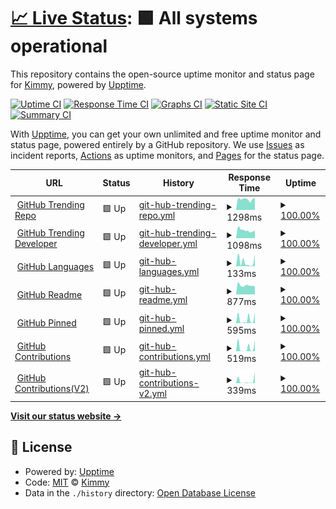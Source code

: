 # [📈 Live Status](https://uptime.upcwangying.com): <!--live status--> **🟩 All systems operational**

This repository contains the open-source uptime monitor and status page for [Kimmy](https://uptime.upcwangying.com), powered by [Upptime](https://github.com/upptime/upptime).

[![Uptime CI](https://github.com/realkimmy/uptime/workflows/Uptime%20CI/badge.svg)](https://github.com/realkimmy/uptime/actions?query=workflow%3A%22Uptime+CI%22)
[![Response Time CI](https://github.com/realkimmy/uptime/workflows/Response%20Time%20CI/badge.svg)](https://github.com/realkimmy/uptime/actions?query=workflow%3A%22Response+Time+CI%22)
[![Graphs CI](https://github.com/realkimmy/uptime/workflows/Graphs%20CI/badge.svg)](https://github.com/realkimmy/uptime/actions?query=workflow%3A%22Graphs+CI%22)
[![Static Site CI](https://github.com/realkimmy/uptime/workflows/Static%20Site%20CI/badge.svg)](https://github.com/realkimmy/uptime/actions?query=workflow%3A%22Static+Site+CI%22)
[![Summary CI](https://github.com/realkimmy/uptime/workflows/Summary%20CI/badge.svg)](https://github.com/realkimmy/uptime/actions?query=workflow%3A%22Summary+CI%22)

With [Upptime](https://upptime.js.org), you can get your own unlimited and free uptime monitor and status page, powered entirely by a GitHub repository. We use [Issues](https://github.com/realkimmy/uptime/issues) as incident reports, [Actions](https://github.com/realkimmy/uptime/actions) as uptime monitors, and [Pages](https://uptime.upcwangying.com) for the status page.

<!--start: status pages-->
<!-- This summary is generated by Upptime (https://github.com/upptime/upptime) -->
<!-- Do not edit this manually, your changes will be overwritten -->
<!-- prettier-ignore -->
| URL | Status | History | Response Time | Uptime |
| --- | ------ | ------- | ------------- | ------ |
| <img alt="" src="https://favicons.githubusercontent.com/api.gitterapp.com" height="13"> [GitHub Trending Repo](https://api.gitterapp.com/repositories) | 🟩 Up | [git-hub-trending-repo.yml](https://github.com/realkimmy/uptime/commits/HEAD/history/git-hub-trending-repo.yml) | <details><summary><img alt="Response time graph" src="./graphs/git-hub-trending-repo/response-time-week.png" height="20"> 1298ms</summary><br><a href="https://uptime.upcwangying.com/history/git-hub-trending-repo"><img alt="Response time 1327" src="https://img.shields.io/endpoint?url=https%3A%2F%2Fraw.githubusercontent.com%2Frealkimmy%2Fuptime%2FHEAD%2Fapi%2Fgit-hub-trending-repo%2Fresponse-time.json"></a><br><a href="https://uptime.upcwangying.com/history/git-hub-trending-repo"><img alt="24-hour response time 1042" src="https://img.shields.io/endpoint?url=https%3A%2F%2Fraw.githubusercontent.com%2Frealkimmy%2Fuptime%2FHEAD%2Fapi%2Fgit-hub-trending-repo%2Fresponse-time-day.json"></a><br><a href="https://uptime.upcwangying.com/history/git-hub-trending-repo"><img alt="7-day response time 1298" src="https://img.shields.io/endpoint?url=https%3A%2F%2Fraw.githubusercontent.com%2Frealkimmy%2Fuptime%2FHEAD%2Fapi%2Fgit-hub-trending-repo%2Fresponse-time-week.json"></a><br><a href="https://uptime.upcwangying.com/history/git-hub-trending-repo"><img alt="30-day response time 1327" src="https://img.shields.io/endpoint?url=https%3A%2F%2Fraw.githubusercontent.com%2Frealkimmy%2Fuptime%2FHEAD%2Fapi%2Fgit-hub-trending-repo%2Fresponse-time-month.json"></a><br><a href="https://uptime.upcwangying.com/history/git-hub-trending-repo"><img alt="1-year response time 1327" src="https://img.shields.io/endpoint?url=https%3A%2F%2Fraw.githubusercontent.com%2Frealkimmy%2Fuptime%2FHEAD%2Fapi%2Fgit-hub-trending-repo%2Fresponse-time-year.json"></a></details> | <details><summary><a href="https://uptime.upcwangying.com/history/git-hub-trending-repo">100.00%</a></summary><a href="https://uptime.upcwangying.com/history/git-hub-trending-repo"><img alt="All-time uptime 100.00%" src="https://img.shields.io/endpoint?url=https%3A%2F%2Fraw.githubusercontent.com%2Frealkimmy%2Fuptime%2FHEAD%2Fapi%2Fgit-hub-trending-repo%2Fuptime.json"></a><br><a href="https://uptime.upcwangying.com/history/git-hub-trending-repo"><img alt="24-hour uptime 100.00%" src="https://img.shields.io/endpoint?url=https%3A%2F%2Fraw.githubusercontent.com%2Frealkimmy%2Fuptime%2FHEAD%2Fapi%2Fgit-hub-trending-repo%2Fuptime-day.json"></a><br><a href="https://uptime.upcwangying.com/history/git-hub-trending-repo"><img alt="7-day uptime 100.00%" src="https://img.shields.io/endpoint?url=https%3A%2F%2Fraw.githubusercontent.com%2Frealkimmy%2Fuptime%2FHEAD%2Fapi%2Fgit-hub-trending-repo%2Fuptime-week.json"></a><br><a href="https://uptime.upcwangying.com/history/git-hub-trending-repo"><img alt="30-day uptime 100.00%" src="https://img.shields.io/endpoint?url=https%3A%2F%2Fraw.githubusercontent.com%2Frealkimmy%2Fuptime%2FHEAD%2Fapi%2Fgit-hub-trending-repo%2Fuptime-month.json"></a><br><a href="https://uptime.upcwangying.com/history/git-hub-trending-repo"><img alt="1-year uptime 100.00%" src="https://img.shields.io/endpoint?url=https%3A%2F%2Fraw.githubusercontent.com%2Frealkimmy%2Fuptime%2FHEAD%2Fapi%2Fgit-hub-trending-repo%2Fuptime-year.json"></a></details>
| <img alt="" src="https://favicons.githubusercontent.com/api.gitterapp.com" height="13"> [GitHub Trending Developer](https://api.gitterapp.com/developers) | 🟩 Up | [git-hub-trending-developer.yml](https://github.com/realkimmy/uptime/commits/HEAD/history/git-hub-trending-developer.yml) | <details><summary><img alt="Response time graph" src="./graphs/git-hub-trending-developer/response-time-week.png" height="20"> 1098ms</summary><br><a href="https://uptime.upcwangying.com/history/git-hub-trending-developer"><img alt="Response time 1211" src="https://img.shields.io/endpoint?url=https%3A%2F%2Fraw.githubusercontent.com%2Frealkimmy%2Fuptime%2FHEAD%2Fapi%2Fgit-hub-trending-developer%2Fresponse-time.json"></a><br><a href="https://uptime.upcwangying.com/history/git-hub-trending-developer"><img alt="24-hour response time 1024" src="https://img.shields.io/endpoint?url=https%3A%2F%2Fraw.githubusercontent.com%2Frealkimmy%2Fuptime%2FHEAD%2Fapi%2Fgit-hub-trending-developer%2Fresponse-time-day.json"></a><br><a href="https://uptime.upcwangying.com/history/git-hub-trending-developer"><img alt="7-day response time 1098" src="https://img.shields.io/endpoint?url=https%3A%2F%2Fraw.githubusercontent.com%2Frealkimmy%2Fuptime%2FHEAD%2Fapi%2Fgit-hub-trending-developer%2Fresponse-time-week.json"></a><br><a href="https://uptime.upcwangying.com/history/git-hub-trending-developer"><img alt="30-day response time 1211" src="https://img.shields.io/endpoint?url=https%3A%2F%2Fraw.githubusercontent.com%2Frealkimmy%2Fuptime%2FHEAD%2Fapi%2Fgit-hub-trending-developer%2Fresponse-time-month.json"></a><br><a href="https://uptime.upcwangying.com/history/git-hub-trending-developer"><img alt="1-year response time 1211" src="https://img.shields.io/endpoint?url=https%3A%2F%2Fraw.githubusercontent.com%2Frealkimmy%2Fuptime%2FHEAD%2Fapi%2Fgit-hub-trending-developer%2Fresponse-time-year.json"></a></details> | <details><summary><a href="https://uptime.upcwangying.com/history/git-hub-trending-developer">100.00%</a></summary><a href="https://uptime.upcwangying.com/history/git-hub-trending-developer"><img alt="All-time uptime 100.00%" src="https://img.shields.io/endpoint?url=https%3A%2F%2Fraw.githubusercontent.com%2Frealkimmy%2Fuptime%2FHEAD%2Fapi%2Fgit-hub-trending-developer%2Fuptime.json"></a><br><a href="https://uptime.upcwangying.com/history/git-hub-trending-developer"><img alt="24-hour uptime 100.00%" src="https://img.shields.io/endpoint?url=https%3A%2F%2Fraw.githubusercontent.com%2Frealkimmy%2Fuptime%2FHEAD%2Fapi%2Fgit-hub-trending-developer%2Fuptime-day.json"></a><br><a href="https://uptime.upcwangying.com/history/git-hub-trending-developer"><img alt="7-day uptime 100.00%" src="https://img.shields.io/endpoint?url=https%3A%2F%2Fraw.githubusercontent.com%2Frealkimmy%2Fuptime%2FHEAD%2Fapi%2Fgit-hub-trending-developer%2Fuptime-week.json"></a><br><a href="https://uptime.upcwangying.com/history/git-hub-trending-developer"><img alt="30-day uptime 100.00%" src="https://img.shields.io/endpoint?url=https%3A%2F%2Fraw.githubusercontent.com%2Frealkimmy%2Fuptime%2FHEAD%2Fapi%2Fgit-hub-trending-developer%2Fuptime-month.json"></a><br><a href="https://uptime.upcwangying.com/history/git-hub-trending-developer"><img alt="1-year uptime 100.00%" src="https://img.shields.io/endpoint?url=https%3A%2F%2Fraw.githubusercontent.com%2Frealkimmy%2Fuptime%2FHEAD%2Fapi%2Fgit-hub-trending-developer%2Fuptime-year.json"></a></details>
| <img alt="" src="https://favicons.githubusercontent.com/api.gitterapp.com" height="13"> [GitHub Languages](https://api.gitterapp.com/languages) | 🟩 Up | [git-hub-languages.yml](https://github.com/realkimmy/uptime/commits/HEAD/history/git-hub-languages.yml) | <details><summary><img alt="Response time graph" src="./graphs/git-hub-languages/response-time-week.png" height="20"> 133ms</summary><br><a href="https://uptime.upcwangying.com/history/git-hub-languages"><img alt="Response time 160" src="https://img.shields.io/endpoint?url=https%3A%2F%2Fraw.githubusercontent.com%2Frealkimmy%2Fuptime%2FHEAD%2Fapi%2Fgit-hub-languages%2Fresponse-time.json"></a><br><a href="https://uptime.upcwangying.com/history/git-hub-languages"><img alt="24-hour response time 50" src="https://img.shields.io/endpoint?url=https%3A%2F%2Fraw.githubusercontent.com%2Frealkimmy%2Fuptime%2FHEAD%2Fapi%2Fgit-hub-languages%2Fresponse-time-day.json"></a><br><a href="https://uptime.upcwangying.com/history/git-hub-languages"><img alt="7-day response time 133" src="https://img.shields.io/endpoint?url=https%3A%2F%2Fraw.githubusercontent.com%2Frealkimmy%2Fuptime%2FHEAD%2Fapi%2Fgit-hub-languages%2Fresponse-time-week.json"></a><br><a href="https://uptime.upcwangying.com/history/git-hub-languages"><img alt="30-day response time 160" src="https://img.shields.io/endpoint?url=https%3A%2F%2Fraw.githubusercontent.com%2Frealkimmy%2Fuptime%2FHEAD%2Fapi%2Fgit-hub-languages%2Fresponse-time-month.json"></a><br><a href="https://uptime.upcwangying.com/history/git-hub-languages"><img alt="1-year response time 160" src="https://img.shields.io/endpoint?url=https%3A%2F%2Fraw.githubusercontent.com%2Frealkimmy%2Fuptime%2FHEAD%2Fapi%2Fgit-hub-languages%2Fresponse-time-year.json"></a></details> | <details><summary><a href="https://uptime.upcwangying.com/history/git-hub-languages">100.00%</a></summary><a href="https://uptime.upcwangying.com/history/git-hub-languages"><img alt="All-time uptime 100.00%" src="https://img.shields.io/endpoint?url=https%3A%2F%2Fraw.githubusercontent.com%2Frealkimmy%2Fuptime%2FHEAD%2Fapi%2Fgit-hub-languages%2Fuptime.json"></a><br><a href="https://uptime.upcwangying.com/history/git-hub-languages"><img alt="24-hour uptime 100.00%" src="https://img.shields.io/endpoint?url=https%3A%2F%2Fraw.githubusercontent.com%2Frealkimmy%2Fuptime%2FHEAD%2Fapi%2Fgit-hub-languages%2Fuptime-day.json"></a><br><a href="https://uptime.upcwangying.com/history/git-hub-languages"><img alt="7-day uptime 100.00%" src="https://img.shields.io/endpoint?url=https%3A%2F%2Fraw.githubusercontent.com%2Frealkimmy%2Fuptime%2FHEAD%2Fapi%2Fgit-hub-languages%2Fuptime-week.json"></a><br><a href="https://uptime.upcwangying.com/history/git-hub-languages"><img alt="30-day uptime 100.00%" src="https://img.shields.io/endpoint?url=https%3A%2F%2Fraw.githubusercontent.com%2Frealkimmy%2Fuptime%2FHEAD%2Fapi%2Fgit-hub-languages%2Fuptime-month.json"></a><br><a href="https://uptime.upcwangying.com/history/git-hub-languages"><img alt="1-year uptime 100.00%" src="https://img.shields.io/endpoint?url=https%3A%2F%2Fraw.githubusercontent.com%2Frealkimmy%2Fuptime%2FHEAD%2Fapi%2Fgit-hub-languages%2Fuptime-year.json"></a></details>
| <img alt="" src="https://favicons.githubusercontent.com/github.gitterapp.com" height="13"> [GitHub Readme](https://github.gitterapp.com/api/readme?owner=realkimmy&repo=realkimmy) | 🟩 Up | [git-hub-readme.yml](https://github.com/realkimmy/uptime/commits/HEAD/history/git-hub-readme.yml) | <details><summary><img alt="Response time graph" src="./graphs/git-hub-readme/response-time-week.png" height="20"> 877ms</summary><br><a href="https://uptime.upcwangying.com/history/git-hub-readme"><img alt="Response time 932" src="https://img.shields.io/endpoint?url=https%3A%2F%2Fraw.githubusercontent.com%2Frealkimmy%2Fuptime%2FHEAD%2Fapi%2Fgit-hub-readme%2Fresponse-time.json"></a><br><a href="https://uptime.upcwangying.com/history/git-hub-readme"><img alt="24-hour response time 447" src="https://img.shields.io/endpoint?url=https%3A%2F%2Fraw.githubusercontent.com%2Frealkimmy%2Fuptime%2FHEAD%2Fapi%2Fgit-hub-readme%2Fresponse-time-day.json"></a><br><a href="https://uptime.upcwangying.com/history/git-hub-readme"><img alt="7-day response time 877" src="https://img.shields.io/endpoint?url=https%3A%2F%2Fraw.githubusercontent.com%2Frealkimmy%2Fuptime%2FHEAD%2Fapi%2Fgit-hub-readme%2Fresponse-time-week.json"></a><br><a href="https://uptime.upcwangying.com/history/git-hub-readme"><img alt="30-day response time 932" src="https://img.shields.io/endpoint?url=https%3A%2F%2Fraw.githubusercontent.com%2Frealkimmy%2Fuptime%2FHEAD%2Fapi%2Fgit-hub-readme%2Fresponse-time-month.json"></a><br><a href="https://uptime.upcwangying.com/history/git-hub-readme"><img alt="1-year response time 932" src="https://img.shields.io/endpoint?url=https%3A%2F%2Fraw.githubusercontent.com%2Frealkimmy%2Fuptime%2FHEAD%2Fapi%2Fgit-hub-readme%2Fresponse-time-year.json"></a></details> | <details><summary><a href="https://uptime.upcwangying.com/history/git-hub-readme">100.00%</a></summary><a href="https://uptime.upcwangying.com/history/git-hub-readme"><img alt="All-time uptime 100.00%" src="https://img.shields.io/endpoint?url=https%3A%2F%2Fraw.githubusercontent.com%2Frealkimmy%2Fuptime%2FHEAD%2Fapi%2Fgit-hub-readme%2Fuptime.json"></a><br><a href="https://uptime.upcwangying.com/history/git-hub-readme"><img alt="24-hour uptime 100.00%" src="https://img.shields.io/endpoint?url=https%3A%2F%2Fraw.githubusercontent.com%2Frealkimmy%2Fuptime%2FHEAD%2Fapi%2Fgit-hub-readme%2Fuptime-day.json"></a><br><a href="https://uptime.upcwangying.com/history/git-hub-readme"><img alt="7-day uptime 100.00%" src="https://img.shields.io/endpoint?url=https%3A%2F%2Fraw.githubusercontent.com%2Frealkimmy%2Fuptime%2FHEAD%2Fapi%2Fgit-hub-readme%2Fuptime-week.json"></a><br><a href="https://uptime.upcwangying.com/history/git-hub-readme"><img alt="30-day uptime 100.00%" src="https://img.shields.io/endpoint?url=https%3A%2F%2Fraw.githubusercontent.com%2Frealkimmy%2Fuptime%2FHEAD%2Fapi%2Fgit-hub-readme%2Fuptime-month.json"></a><br><a href="https://uptime.upcwangying.com/history/git-hub-readme"><img alt="1-year uptime 100.00%" src="https://img.shields.io/endpoint?url=https%3A%2F%2Fraw.githubusercontent.com%2Frealkimmy%2Fuptime%2FHEAD%2Fapi%2Fgit-hub-readme%2Fuptime-year.json"></a></details>
| <img alt="" src="https://favicons.githubusercontent.com/github.gitterapp.com" height="13"> [GitHub Pinned](https://github.gitterapp.com/api/pinned?username=realkimmy) | 🟩 Up | [git-hub-pinned.yml](https://github.com/realkimmy/uptime/commits/HEAD/history/git-hub-pinned.yml) | <details><summary><img alt="Response time graph" src="./graphs/git-hub-pinned/response-time-week.png" height="20"> 595ms</summary><br><a href="https://uptime.upcwangying.com/history/git-hub-pinned"><img alt="Response time 625" src="https://img.shields.io/endpoint?url=https%3A%2F%2Fraw.githubusercontent.com%2Frealkimmy%2Fuptime%2FHEAD%2Fapi%2Fgit-hub-pinned%2Fresponse-time.json"></a><br><a href="https://uptime.upcwangying.com/history/git-hub-pinned"><img alt="24-hour response time 18" src="https://img.shields.io/endpoint?url=https%3A%2F%2Fraw.githubusercontent.com%2Frealkimmy%2Fuptime%2FHEAD%2Fapi%2Fgit-hub-pinned%2Fresponse-time-day.json"></a><br><a href="https://uptime.upcwangying.com/history/git-hub-pinned"><img alt="7-day response time 595" src="https://img.shields.io/endpoint?url=https%3A%2F%2Fraw.githubusercontent.com%2Frealkimmy%2Fuptime%2FHEAD%2Fapi%2Fgit-hub-pinned%2Fresponse-time-week.json"></a><br><a href="https://uptime.upcwangying.com/history/git-hub-pinned"><img alt="30-day response time 625" src="https://img.shields.io/endpoint?url=https%3A%2F%2Fraw.githubusercontent.com%2Frealkimmy%2Fuptime%2FHEAD%2Fapi%2Fgit-hub-pinned%2Fresponse-time-month.json"></a><br><a href="https://uptime.upcwangying.com/history/git-hub-pinned"><img alt="1-year response time 625" src="https://img.shields.io/endpoint?url=https%3A%2F%2Fraw.githubusercontent.com%2Frealkimmy%2Fuptime%2FHEAD%2Fapi%2Fgit-hub-pinned%2Fresponse-time-year.json"></a></details> | <details><summary><a href="https://uptime.upcwangying.com/history/git-hub-pinned">100.00%</a></summary><a href="https://uptime.upcwangying.com/history/git-hub-pinned"><img alt="All-time uptime 100.00%" src="https://img.shields.io/endpoint?url=https%3A%2F%2Fraw.githubusercontent.com%2Frealkimmy%2Fuptime%2FHEAD%2Fapi%2Fgit-hub-pinned%2Fuptime.json"></a><br><a href="https://uptime.upcwangying.com/history/git-hub-pinned"><img alt="24-hour uptime 100.00%" src="https://img.shields.io/endpoint?url=https%3A%2F%2Fraw.githubusercontent.com%2Frealkimmy%2Fuptime%2FHEAD%2Fapi%2Fgit-hub-pinned%2Fuptime-day.json"></a><br><a href="https://uptime.upcwangying.com/history/git-hub-pinned"><img alt="7-day uptime 100.00%" src="https://img.shields.io/endpoint?url=https%3A%2F%2Fraw.githubusercontent.com%2Frealkimmy%2Fuptime%2FHEAD%2Fapi%2Fgit-hub-pinned%2Fuptime-week.json"></a><br><a href="https://uptime.upcwangying.com/history/git-hub-pinned"><img alt="30-day uptime 100.00%" src="https://img.shields.io/endpoint?url=https%3A%2F%2Fraw.githubusercontent.com%2Frealkimmy%2Fuptime%2FHEAD%2Fapi%2Fgit-hub-pinned%2Fuptime-month.json"></a><br><a href="https://uptime.upcwangying.com/history/git-hub-pinned"><img alt="1-year uptime 100.00%" src="https://img.shields.io/endpoint?url=https%3A%2F%2Fraw.githubusercontent.com%2Frealkimmy%2Fuptime%2FHEAD%2Fapi%2Fgit-hub-pinned%2Fuptime-year.json"></a></details>
| <img alt="" src="https://favicons.githubusercontent.com/github.gitterapp.com" height="13"> [GitHub Contributions](https://github.gitterapp.com/api/contributions?username=realkimmy&from=2021-01-01&to=2021-12-31) | 🟩 Up | [git-hub-contributions.yml](https://github.com/realkimmy/uptime/commits/HEAD/history/git-hub-contributions.yml) | <details><summary><img alt="Response time graph" src="./graphs/git-hub-contributions/response-time-week.png" height="20"> 519ms</summary><br><a href="https://uptime.upcwangying.com/history/git-hub-contributions"><img alt="Response time 609" src="https://img.shields.io/endpoint?url=https%3A%2F%2Fraw.githubusercontent.com%2Frealkimmy%2Fuptime%2FHEAD%2Fapi%2Fgit-hub-contributions%2Fresponse-time.json"></a><br><a href="https://uptime.upcwangying.com/history/git-hub-contributions"><img alt="24-hour response time 22" src="https://img.shields.io/endpoint?url=https%3A%2F%2Fraw.githubusercontent.com%2Frealkimmy%2Fuptime%2FHEAD%2Fapi%2Fgit-hub-contributions%2Fresponse-time-day.json"></a><br><a href="https://uptime.upcwangying.com/history/git-hub-contributions"><img alt="7-day response time 519" src="https://img.shields.io/endpoint?url=https%3A%2F%2Fraw.githubusercontent.com%2Frealkimmy%2Fuptime%2FHEAD%2Fapi%2Fgit-hub-contributions%2Fresponse-time-week.json"></a><br><a href="https://uptime.upcwangying.com/history/git-hub-contributions"><img alt="30-day response time 609" src="https://img.shields.io/endpoint?url=https%3A%2F%2Fraw.githubusercontent.com%2Frealkimmy%2Fuptime%2FHEAD%2Fapi%2Fgit-hub-contributions%2Fresponse-time-month.json"></a><br><a href="https://uptime.upcwangying.com/history/git-hub-contributions"><img alt="1-year response time 609" src="https://img.shields.io/endpoint?url=https%3A%2F%2Fraw.githubusercontent.com%2Frealkimmy%2Fuptime%2FHEAD%2Fapi%2Fgit-hub-contributions%2Fresponse-time-year.json"></a></details> | <details><summary><a href="https://uptime.upcwangying.com/history/git-hub-contributions">100.00%</a></summary><a href="https://uptime.upcwangying.com/history/git-hub-contributions"><img alt="All-time uptime 100.00%" src="https://img.shields.io/endpoint?url=https%3A%2F%2Fraw.githubusercontent.com%2Frealkimmy%2Fuptime%2FHEAD%2Fapi%2Fgit-hub-contributions%2Fuptime.json"></a><br><a href="https://uptime.upcwangying.com/history/git-hub-contributions"><img alt="24-hour uptime 100.00%" src="https://img.shields.io/endpoint?url=https%3A%2F%2Fraw.githubusercontent.com%2Frealkimmy%2Fuptime%2FHEAD%2Fapi%2Fgit-hub-contributions%2Fuptime-day.json"></a><br><a href="https://uptime.upcwangying.com/history/git-hub-contributions"><img alt="7-day uptime 100.00%" src="https://img.shields.io/endpoint?url=https%3A%2F%2Fraw.githubusercontent.com%2Frealkimmy%2Fuptime%2FHEAD%2Fapi%2Fgit-hub-contributions%2Fuptime-week.json"></a><br><a href="https://uptime.upcwangying.com/history/git-hub-contributions"><img alt="30-day uptime 100.00%" src="https://img.shields.io/endpoint?url=https%3A%2F%2Fraw.githubusercontent.com%2Frealkimmy%2Fuptime%2FHEAD%2Fapi%2Fgit-hub-contributions%2Fuptime-month.json"></a><br><a href="https://uptime.upcwangying.com/history/git-hub-contributions"><img alt="1-year uptime 100.00%" src="https://img.shields.io/endpoint?url=https%3A%2F%2Fraw.githubusercontent.com%2Frealkimmy%2Fuptime%2FHEAD%2Fapi%2Fgit-hub-contributions%2Fuptime-year.json"></a></details>
| <img alt="" src="https://favicons.githubusercontent.com/github.gitterapp.com" height="13"> [GitHub Contributions(V2)](https://github.gitterapp.com/api/v2/contributions?username=realkimmy&from=2021-01-01&to=2021-12-31) | 🟩 Up | [git-hub-contributions-v2.yml](https://github.com/realkimmy/uptime/commits/HEAD/history/git-hub-contributions-v2.yml) | <details><summary><img alt="Response time graph" src="./graphs/git-hub-contributions-v2/response-time-week.png" height="20"> 339ms</summary><br><a href="https://uptime.upcwangying.com/history/git-hub-contributions-v2"><img alt="Response time 366" src="https://img.shields.io/endpoint?url=https%3A%2F%2Fraw.githubusercontent.com%2Frealkimmy%2Fuptime%2FHEAD%2Fapi%2Fgit-hub-contributions-v2%2Fresponse-time.json"></a><br><a href="https://uptime.upcwangying.com/history/git-hub-contributions-v2"><img alt="24-hour response time 19" src="https://img.shields.io/endpoint?url=https%3A%2F%2Fraw.githubusercontent.com%2Frealkimmy%2Fuptime%2FHEAD%2Fapi%2Fgit-hub-contributions-v2%2Fresponse-time-day.json"></a><br><a href="https://uptime.upcwangying.com/history/git-hub-contributions-v2"><img alt="7-day response time 339" src="https://img.shields.io/endpoint?url=https%3A%2F%2Fraw.githubusercontent.com%2Frealkimmy%2Fuptime%2FHEAD%2Fapi%2Fgit-hub-contributions-v2%2Fresponse-time-week.json"></a><br><a href="https://uptime.upcwangying.com/history/git-hub-contributions-v2"><img alt="30-day response time 366" src="https://img.shields.io/endpoint?url=https%3A%2F%2Fraw.githubusercontent.com%2Frealkimmy%2Fuptime%2FHEAD%2Fapi%2Fgit-hub-contributions-v2%2Fresponse-time-month.json"></a><br><a href="https://uptime.upcwangying.com/history/git-hub-contributions-v2"><img alt="1-year response time 366" src="https://img.shields.io/endpoint?url=https%3A%2F%2Fraw.githubusercontent.com%2Frealkimmy%2Fuptime%2FHEAD%2Fapi%2Fgit-hub-contributions-v2%2Fresponse-time-year.json"></a></details> | <details><summary><a href="https://uptime.upcwangying.com/history/git-hub-contributions-v2">100.00%</a></summary><a href="https://uptime.upcwangying.com/history/git-hub-contributions-v2"><img alt="All-time uptime 100.00%" src="https://img.shields.io/endpoint?url=https%3A%2F%2Fraw.githubusercontent.com%2Frealkimmy%2Fuptime%2FHEAD%2Fapi%2Fgit-hub-contributions-v2%2Fuptime.json"></a><br><a href="https://uptime.upcwangying.com/history/git-hub-contributions-v2"><img alt="24-hour uptime 100.00%" src="https://img.shields.io/endpoint?url=https%3A%2F%2Fraw.githubusercontent.com%2Frealkimmy%2Fuptime%2FHEAD%2Fapi%2Fgit-hub-contributions-v2%2Fuptime-day.json"></a><br><a href="https://uptime.upcwangying.com/history/git-hub-contributions-v2"><img alt="7-day uptime 100.00%" src="https://img.shields.io/endpoint?url=https%3A%2F%2Fraw.githubusercontent.com%2Frealkimmy%2Fuptime%2FHEAD%2Fapi%2Fgit-hub-contributions-v2%2Fuptime-week.json"></a><br><a href="https://uptime.upcwangying.com/history/git-hub-contributions-v2"><img alt="30-day uptime 100.00%" src="https://img.shields.io/endpoint?url=https%3A%2F%2Fraw.githubusercontent.com%2Frealkimmy%2Fuptime%2FHEAD%2Fapi%2Fgit-hub-contributions-v2%2Fuptime-month.json"></a><br><a href="https://uptime.upcwangying.com/history/git-hub-contributions-v2"><img alt="1-year uptime 100.00%" src="https://img.shields.io/endpoint?url=https%3A%2F%2Fraw.githubusercontent.com%2Frealkimmy%2Fuptime%2FHEAD%2Fapi%2Fgit-hub-contributions-v2%2Fuptime-year.json"></a></details>

<!--end: status pages-->

[**Visit our status website →**](https://uptime.upcwangying.com)

## 📄 License

- Powered by: [Upptime](https://github.com/upptime/upptime)
- Code: [MIT](./LICENSE) © [Kimmy](https://uptime.upcwangying.com)
- Data in the `./history` directory: [Open Database License](https://opendatacommons.org/licenses/odbl/1-0/)
